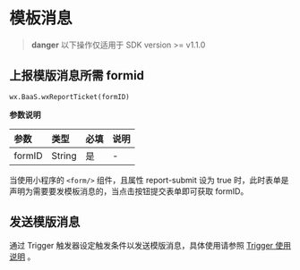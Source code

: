 <!-- ex_nonav -->

# 模板消息

> **danger**
> 以下操作仅适用于 SDK version >= v1.1.0


## 上报模版消息所需 formid

`wx.BaaS.wxReportTicket(formID)`

**参数说明**

| 参数    | 类型   | 必填  | 说明 |
| :----- | :----- | :--- | :-- |
| formID | String | 是   | - |

当使用小程序的 `<form/>` 组件，且属性 report-submit 设为 true 时，此时表单是声明为需要要发模板消息的，当点击按钮提交表单即可获取 formID。


## 发送模版消息

通过 Trigger 触发器设定触发条件以发送模版消息，具体使用请参照 [Trigger 使用说明](http://support.minapp.com/hc/kb/article/1080135) 。
